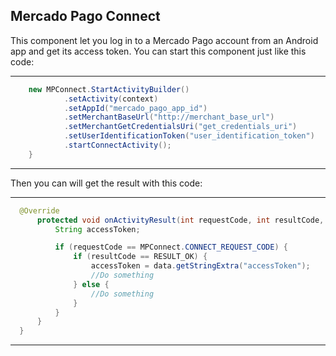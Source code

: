 ## Mercado Pago Connect

This component let you log in to a Mercado Pago account from an Android app and get its access token.
You can start this component just like this code:

***
```java
    new MPConnect.StartActivityBuilder()
            .setActivity(context)
            .setAppId("mercado_pago_app_id")
            .setMerchantBaseUrl("http://merchant_base_url")
            .setMerchantGetCredentialsUri("get_credentials_uri")
            .setUserIdentificationToken("user_identification_token")
            .startConnectActivity();
    }
```
***

Then you can will get the result with this code:

***
```java
  @Override
      protected void onActivityResult(int requestCode, int resultCode, Intent data) {
          String accessToken;

          if (requestCode == MPConnect.CONNECT_REQUEST_CODE) {
              if (resultCode == RESULT_OK) {
                  accessToken = data.getStringExtra("accessToken");
                  //Do something
              } else {
                  //Do something
              }
          }
      }
  }
```
***
